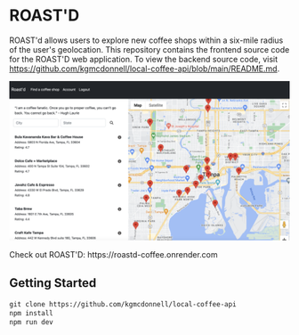 # ROAST'D
ROAST'd allows users to explore new coffee shops within a six-mile radius of the user's geolocation. This repository contains the frontend source code for the ROAST'D web application. To view the backend source code, visit https://github.com/kgmcdonnell/local-coffee-api/blob/main/README.md.
<p align="center">
<img src="https://github.com/kgmcdonnell/local-coffee-api/blob/main/app/assets/images/ROAST'D.png?raw=true" alt="roast'd screenshot" width="600px" height="auto">
</p>
Check out ROAST'D: https://roastd-coffee.onrender.com

## Getting Started
```
git clone https://github.com/kgmcdonnell/local-coffee-api
npm install
npm run dev
```
